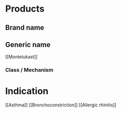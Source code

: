 # Products

## Brand name

## Generic name
[[Montelukast]]

### Class / Mechanism


# Indication
[[Asthma]]
[[Bronchoconstriction]]
[[Allergic rhinitis]]

